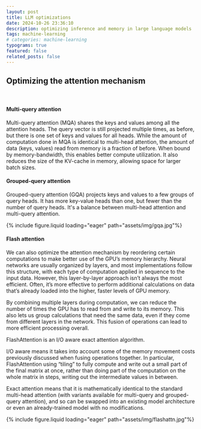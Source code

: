 ```yaml
---
layout: post
title: LLM optimizations
date: 2024-10-26 23:36:10
description: optimizing inference and memory in large language models
tags: machine-learning
# categories: machine-learning
typograms: true
featured: false
related_posts: false
---
```



## Optimizing the attention mechanism
<br>

#### Multi-query attention

Multi-query attention (MQA) shares the keys and values among all the attention heads. The query vector is still projected multiple times, as before, but there is one set of keys and values for all heads. While the amount of computation done in MQA is identical to multi-head attention, the amount of data (keys, values) read from memory is a fraction of before. When bound by memory-bandwidth, this enables better compute utilization. It also reduces the size of the KV-cache in memory, allowing space for larger batch sizes.

#### Grouped-query attention

Grouped-query attention (GQA) projects keys and values to a few groups of query heads. It has more key-value heads than one, but fewer than the number of query heads. It's a balance between multi-head attention and multi-query attention.

{% include figure.liquid loading="eager" path="assets/img/gqa.jpg"%}
<br>

#### Flash attention

We can also optimize the attention mechanism by reordering certain computations to make better use of the GPU’s memory hierarchy. Neural networks are usually organized by layers, and most implementations follow this structure, with each type of computation applied in sequence to the input data. However, this layer-by-layer approach isn’t always the most efficient. Often, it’s more effective to perform additional calculations on data that’s already loaded into the higher, faster levels of GPU memory.

By combining multiple layers during computation, we can reduce the number of times the GPU has to read from and write to its memory. This also lets us group calculations that need the same data, even if they come from different layers in the network. This fusion of operations can lead to more efficient processing overall.

FlashAttention is an I/O aware exact attention algorithm. 

I/O aware means it takes into account some of the memory movement costs previously discussed when fusing operations together. In particular, FlashAttention using “tiling” to fully compute and write out a small part of the final matrix at once, rather than doing part of the computation on the whole matrix in steps, writing out the intermediate values in between.

Exact attention means that it is mathematically identical to the standard multi-head attention (with variants available for multi-query and grouped-query attention), and so can be swapped into an existing model architecture or even an already-trained model with no modifications.

{% include figure.liquid loading="eager" path="assets/img/flashattn.jpg"%}
<!-- 
----
<br>

## Modifications to model weights
<br>

#### Quantization
Quantization is the process of reducing the precision of a model's weights and activations. Most models are trained with 32 or 16 bits of precision, where each parameter and activation element takes up 32 or 16 bits of memory - a single-precision floating point. However, most deep learning models can be effectively represented with eight or even fewer bits per value.
<br>

#### Sparsity
Similar to quantization, it's been shown that many deep learning models are robust to pruning, or replacing certain values that are close to 0 with 0 itself. Sparse matrices are matrices where many of the elements are 0. These can be expressed in a condensed form that takes up less space than a full, dense matrix.
<br>

#### Distillation
This process involves training a smaller model that's called a student model to mimic the behavior of the larger model (the teacher model). The student model will be trained to mirror the performance of the teacher model, with a loss function that measures the discrepancy between their outputs. DistilBERT compresses a BERT model by 40% while retaining 97% of its language understanding capabilities at a 60% faster speed. -->



